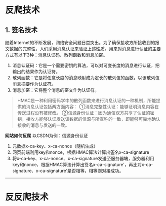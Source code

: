 # 反爬技术

## 1. 签名技术
随着Internet的不断发展，网络安全问题日益突出。为了确保接收方所接收到的报文数据的完整性，人们采用消息认证来验证上述性质。用来对消息进行认证的主要方式有以下3种：消息认证码、散列函数和消息加密。
1. 消息认证码：它是一个需要密钥的算法，可以对可变长度的消息进行认证，把输出的结果作为认证符。
2. 散列函数：它是将任意长度的消息映射成为定长的散列值的函数，以该散列值消息摘要作为认证符。
3. 消息加密：它将整个消息的密文作为认证符。

>HMAC是一种利用密码学中的散列函数来进行消息认证的一种机制，所能提供的消息认证包括两方面内容：
①消息完整性认证：能够证明消息内容在传送过程没有被修改。
②信源身份认证：因为通信双方共享了认证的密钥，接收方能够认证发送该数据的信源与所宣称的一致，即能够可靠地确认接收的消息与发送的一致。

**网站如何反爬**
以CSDN为例：信源身份认证
1. 元数据x-ca-key、x-ca-nonce（随机生成）
2. 网页前端利用key和nonce，根据HMAC算法计算出签名x-ca-signature
3. 将x-ca-key、x-ca-nonce、x-ca-signature发送至服务器端，服务器利用key和nonce，根据HMAC算法计算出签名x-ca-signature'，再比对x-ca-signature、x-ca-signature'是否相等，相等则对接成功。

---
# 反反爬技术

